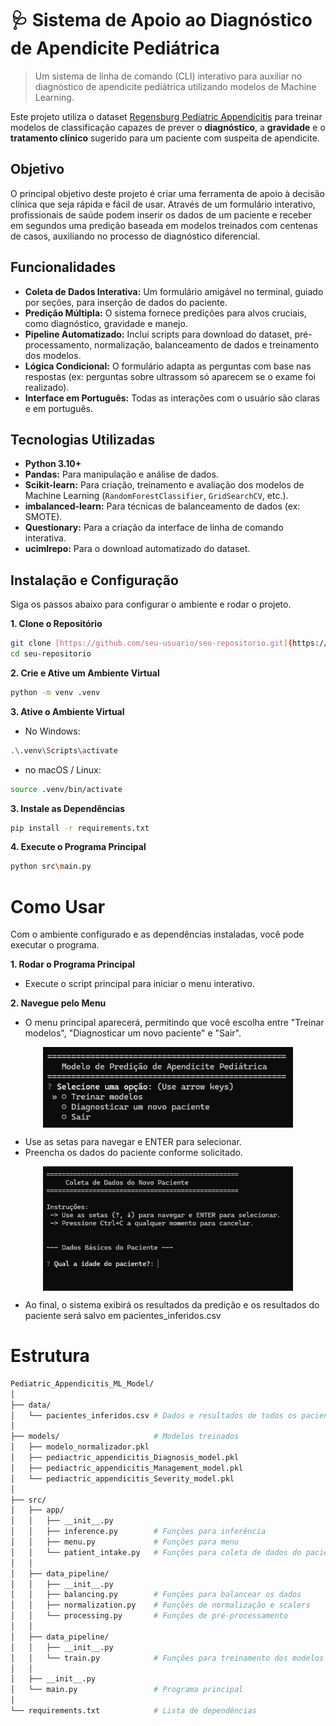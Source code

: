 # 🩺 Sistema de Apoio ao Diagnóstico de Apendicite Pediátrica

> Um sistema de linha de comando (CLI) interativo para auxiliar no diagnóstico de apendicite pediátrica utilizando modelos de Machine Learning.

Este projeto utiliza o dataset [Regensburg Pediatric Appendicitis](https://archive.ics.uci.edu/dataset/938/regensburg+pediatric+appendicitis) para treinar modelos de classificação capazes de prever o **diagnóstico**, a **gravidade** e o **tratamento clínico** sugerido para um paciente com suspeita de apendicite.

## Objetivo

O principal objetivo deste projeto é criar uma ferramenta de apoio à decisão clínica que seja rápida e fácil de usar. Através de um formulário interativo, profissionais de saúde podem inserir os dados de um paciente e receber em segundos uma predição baseada em modelos treinados com centenas de casos, auxiliando no processo de diagnóstico diferencial.

## Funcionalidades

- **Coleta de Dados Interativa:** Um formulário amigável no terminal, guiado por seções, para inserção de dados do paciente.
- **Predição Múltipla:** O sistema fornece predições para alvos cruciais, como diagnóstico, gravidade e manejo.
- **Pipeline Automatizado:** Inclui scripts para download do dataset, pré-processamento, normalização, balanceamento de dados e treinamento dos modelos.
- **Lógica Condicional:** O formulário adapta as perguntas com base nas respostas (ex: perguntas sobre ultrassom só aparecem se o exame foi realizado).
- **Interface em Português:** Todas as interações com o usuário são claras e em português.

## Tecnologias Utilizadas

- **Python 3.10+**
- **Pandas:** Para manipulação e análise de dados.
- **Scikit-learn:** Para criação, treinamento e avaliação dos modelos de Machine Learning (`RandomForestClassifier`, `GridSearchCV`, etc.).
- **imbalanced-learn:** Para técnicas de balanceamento de dados (ex: SMOTE).
- **Questionary:** Para a criação da interface de linha de comando interativa.
- **ucimlrepo:** Para o download automatizado do dataset.

## Instalação e Configuração

Siga os passos abaixo para configurar o ambiente e rodar o projeto.

**1. Clone o Repositório**
```bash
git clone [https://github.com/seu-usuario/seu-repositorio.git](https://github.com/seu-usuario/seu-repositorio.git)
cd seu-repositorio
```

**2. Crie e Ative um Ambiente Virtual**
```bash
python -m venv .venv
```

**3. Ative o Ambiente Virtual**
- No Windows:
```bash
.\.venv\Scripts\activate
```

- no macOS / Linux:
```bash
source .venv/bin/activate
```

**3. Instale as Dependências**

```bash
pip install -r requirements.txt
```

**4. Execute o Programa Principal**
```bash
python src\main.py
```

# Como Usar
Com o ambiente configurado e as dependências instaladas, você pode executar o programa.

**1. Rodar o Programa Principal**

- Execute o script principal para iniciar o menu interativo.

**2. Navegue pelo Menu**

- O menu principal aparecerá, permitindo que você escolha entre "Treinar modelos", "Diagnosticar um novo paciente" e "Sair".
<div style="display: flex; justify-content: center; align-items: center;">
    <img src="./assets/menu_principal.png" width="400px" />
</div>

- Use as setas para navegar e ENTER para selecionar.
- Preencha os dados do paciente conforme solicitado.

<div style="display: flex; justify-content: center; align-items: center;">
    <img src="./assets/menu_diagnosticar.png" width="400px"/>
</div>

- Ao final, o sistema exibirá os resultados da predição e os resultados do paciente será salvo em pacientes_inferidos.csv

# Estrutura
```bash
Pediatric_Appendicitis_ML_Model/
│
├── data/
│   └── pacientes_inferidos.csv # Dados e resultados de todos os pacientes consultados
│
├── models/                     # Modelos treinados
│   ├── modelo_normalizador.pkl
│   ├── pediactric_appendicitis_Diagnosis_model.pkl
│   ├── pediactric_appendicitis_Management_model.pkl
│   └── pediactric_appendicitis_Severity_model.pkl
│
├── src/
│   ├── app/
│   │   ├── __init__.py 
│   │   ├── inference.py        # Funções para inferência
│   │   ├── menu.py             # Funções para menu
│   │   └── patient_intake.py   # Funções para coleta de dados do paciente
│   │
│   ├── data_pipeline/
│   │   ├── __init__.py
│   │   ├── balancing.py        # Funções para balancear os dados
│   │   ├── normalization.py    # Funções de normalização e scalers
│   │   └── processing.py       # Funções de pré-processamento
│   │      
│   ├── data_pipeline/
│   │   ├── __init__.py
│   │   └── train.py            # Funções para treinamento dos modelos
│   │
│   ├── __init__.py             
│   └── main.py                 # Programa principal
│
└── requirements.txt            # Lista de dependências
```